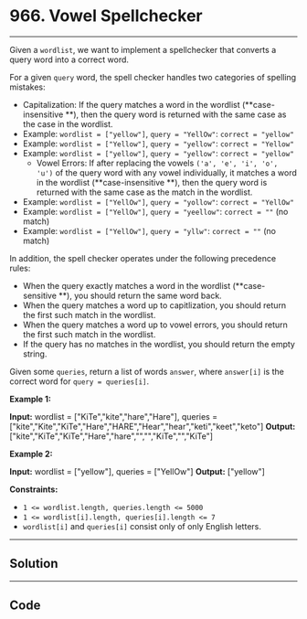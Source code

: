 # 966. Vowel Spellchecker

---

Given a `wordlist`, we want to implement a spellchecker that converts a query word into a correct word.

For a given `query` word, the spell checker handles two categories of spelling mistakes:

  * Capitalization: If the query matches a word in the wordlist (**case-insensitive **), then the query word is returned with the same case as the case in the wordlist. 
* Example: `wordlist = ["yellow"]`, `query = "YellOw"`: `correct = "yellow"`
* Example: `wordlist = ["Yellow"]`, `query = "yellow"`: `correct = "Yellow"`
* Example: `wordlist = ["yellow"]`, `query = "yellow"`: `correct = "yellow"`
  * Vowel Errors: If after replacing the vowels `('a', 'e', 'i', 'o', 'u')` of the query word with any vowel individually, it matches a word in the wordlist (**case-insensitive **), then the query word is returned with the same case as the match in the wordlist. 
* Example: `wordlist = ["YellOw"]`, `query = "yollow"`: `correct = "YellOw"`
* Example: `wordlist = ["YellOw"]`, `query = "yeellow"`: `correct = ""` (no match)
* Example: `wordlist = ["YellOw"]`, `query = "yllw"`: `correct = ""` (no match)



In addition, the spell checker operates under the following precedence rules:

  * When the query exactly matches a word in the wordlist (**case-sensitive **), you should return the same word back.
  * When the query matches a word up to capitlization, you should return the first such match in the wordlist.
  * When the query matches a word up to vowel errors, you should return the first such match in the wordlist.
  * If the query has no matches in the wordlist, you should return the empty string.



Given some `queries`, return a list of words `answer`, where `answer[i]` is the correct word for `query = queries[i]`.

 

**Example 1:**


**Input:** wordlist = ["KiTe","kite","hare","Hare"], queries = ["kite","Kite","KiTe","Hare","HARE","Hear","hear","keti","keet","keto"]
**Output:** ["kite","KiTe","KiTe","Hare","hare","","","KiTe","","KiTe"]


**Example 2:**


**Input:** wordlist = ["yellow"], queries = ["YellOw"]
**Output:** ["yellow"]


 

**Constraints:**

  * `1 <= wordlist.length, queries.length <= 5000`
  * `1 <= wordlist[i].length, queries[i].length <= 7`
  * `wordlist[i]` and `queries[i]` consist only of only English letters.

---

## Solution



---

## Code
```python


```